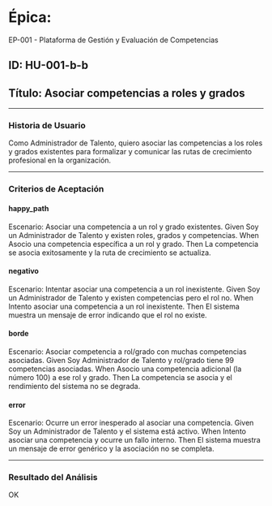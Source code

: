 # Épica: 
EP-001 - Plataforma de Gestión y Evaluación de Competencias

## ID: HU-001-b-b  
## Título: Asociar competencias a roles y grados

---

### Historia de Usuario

Como Administrador de Talento, quiero asociar las competencias a los roles y grados existentes para formalizar y comunicar las rutas de crecimiento profesional en la organización.

---

### Criterios de Aceptación

#### happy_path
Escenario: Asociar una competencia a un rol y grado existentes.
  Given Soy un Administrador de Talento y existen roles, grados y competencias.
  When Asocio una competencia específica a un rol y grado.
  Then La competencia se asocia exitosamente y la ruta de crecimiento se actualiza.

#### negativo
Escenario: Intentar asociar una competencia a un rol inexistente.
  Given Soy un Administrador de Talento y existen competencias pero el rol no.
  When Intento asociar una competencia a un rol inexistente.
  Then El sistema muestra un mensaje de error indicando que el rol no existe.

#### borde
Escenario: Asociar competencia a rol/grado con muchas competencias asociadas.
  Given Soy Administrador de Talento y rol/grado tiene 99 competencias asociadas.
  When Asocio una competencia adicional (la número 100) a ese rol y grado.
  Then La competencia se asocia y el rendimiento del sistema no se degrada.

#### error
Escenario: Ocurre un error inesperado al asociar una competencia.
  Given Soy un Administrador de Talento y el sistema está activo.
  When Intento asociar una competencia y ocurre un fallo interno.
  Then El sistema muestra un mensaje de error genérico y la asociación no se completa.

---

### Resultado del Análisis  
OK

